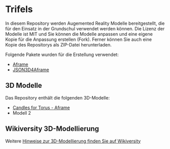 # Trifels
In diesem Repository werden Augemented Reality Modelle bereitgestellt, die für den Einsatz in der Grundschul verwendet werden können.
Die Lizenz der Modelle ist MIT und Sie können die Modelle anpassen und eine eigene Kopie für die Anpassung erstellen (Fork).
Ferner können Sie auch eine Kopie des Repositorys als ZIP-Datei herunterladen.

Folgende Pakete wurden für die Erstellung verwendet:
* [Aframe](https://www.aframe.io)
* [JSON3D4Aframe](https://niebert.github.io/JSON3D4Aframe)

## 3D Modelle
Das Repository enthält die folgenden 3D-Modelle:
* [Candles for Torus - Aframe](https://niebert.github.io/trifels/models/candles4torus_aframe.html)
* Modell 2

## Wikiversity 3D-Modellierung
Weitere [Hinweise zur 3D-Modellierung finden Sie auf Wikiversity](https://en.wikiversity.org/wiki/3D_Modelling)
